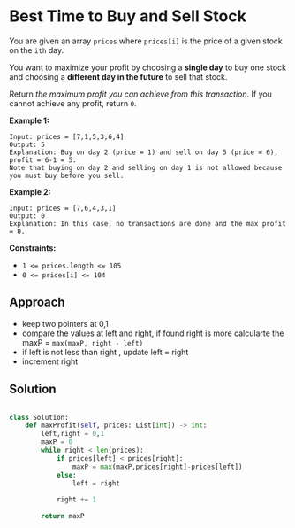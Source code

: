 # Best Time to Buy and Sell Stock

You are given an array `prices` where `prices[i]` is the price of a given stock on the `ith` day.

You want to maximize your profit by choosing a **single day** to buy one stock and choosing a **different day in the future** to sell that stock.

Return _the maximum profit you can achieve from this transaction_. If you cannot achieve any profit, return `0`.

 

**Example 1:**

```
Input: prices = [7,1,5,3,6,4]
Output: 5
Explanation: Buy on day 2 (price = 1) and sell on day 5 (price = 6), profit = 6-1 = 5.
Note that buying on day 2 and selling on day 1 is not allowed because you must buy before you sell.
```

**Example 2:**

```
Input: prices = [7,6,4,3,1]
Output: 0
Explanation: In this case, no transactions are done and the max profit = 0.
```

 

**Constraints:**

- `1 <= prices.length <= 105`
- `0 <= prices[i] <= 104`

## Approach
- keep two pointers at 0,1
- compare the values at left and right, if found right is more calcularte the maxP = `max(maxP, right - left)`
- if left is not less than right , update left = right
- increment right

## Solution

```python

class Solution:
    def maxProfit(self, prices: List[int]) -> int:
        left,right = 0,1
        maxP = 0
        while right < len(prices):
            if prices[left] < prices[right]:
                maxP = max(maxP,prices[right]-prices[left])
            else:
                left = right
        
            right += 1
        
        return maxP

```
